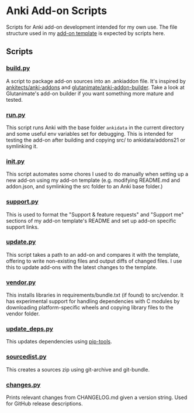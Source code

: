 # Anki Add-on Scripts

Scripts for Anki add-on development intended for my own use. The file structure used in my [add-on template](https://github.com/abdnh/anki-addon-template) is expected by scripts here.

## Scripts

### [build.py](src/ankiscripts/build.py)

A script to package add-on sources into an .ankiaddon file. It's inspired by [ankitects/anki-addons](https://github.com/ankitects/anki-addons) and [glutanimate/anki-addon-builder](https://github.com/glutanimate/anki-addon-builder). Take a look at Glutanimate's add-on builder if you want something more mature and tested.

### [run.py](src/ankiscripts/run.py)

This script runs Anki with the base folder `ankidata` in the current directory and some useful env variables set for debugging.
This is intended for testing the add-on after building and copying src/ to ankidata/addons21 or symlinking it.

### [init.py](src/ankiscripts/init.py)

This script automates some chores I used to do manually when setting up a new add-on using my add-on template (e.g. modifying README.md and addon.json, and symlinking the src folder to an Anki base folder.)

### [support.py](src/ankiscripts/support.py)

This is used to format the "Support & feature requests" and "Support me" sections of my add-on template's README
and set up add-on specific support links.

### [update.py](src/ankiscripts/update.py)

This script takes a path to an add-on and compares it with the template, offering to write non-existing files and output diffs of changed files. I use this to update add-ons with the latest changes to the template.

### [vendor.py](src/ankiscripts/vendor.py)

This installs libraries in requirements/bundle.txt (if found) to src/vendor. It has experimental support for handling dependencies with C modules by downloading platform-specific wheels and copying library files to the vendor folder.

### [update_deps.py](src/ankiscripts/update_deps.py)

This updates dependencies using [pip-tools](https://github.com/jazzband/pip-tools).

### [sourcedist.py](src/ankiscripts/sourcedist.py)

This creates a sources zip using git-archive and git-bundle.

### [changes.py](src/ankiscripts/changes.py)

Prints relevant changes from CHANGELOG.md given a version string. Used for GitHub release descriptions.
